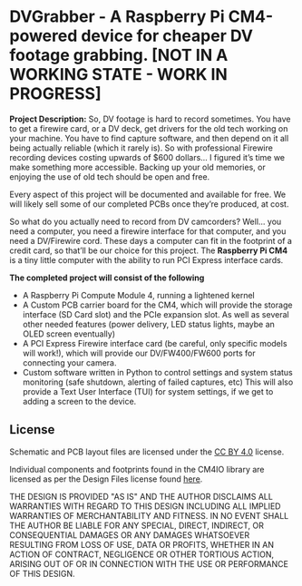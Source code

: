 # DVGrabber - A Raspberry Pi CM4-powered device for cheaper DV footage grabbing. [NOT IN A WORKING STATE - WORK IN PROGRESS]

**Project Description:**
    So, DV footage is hard to record sometimes. You have to get a firewire card, or a DV deck, get drivers for the old tech working on your machine. You have to find capture software, and then depend on it all being actually reliable (which it rarely is). So with professional Firewire recording devices costing upwards of $600 dollars… I figured it’s time we make something more accessible. Backing up your old memories, or enjoying the use of old tech should be open and free. 
    
Every aspect of this project will be documented and available for free. We will likely sell some of our completed PCBs once they’re produced, at cost.

So what do you actually need to record from DV camcorders? Well… you need a computer, you need a firewire interface for that computer, and you need a DV/Firewire cord.  These days a computer can fit in the footprint of a credit card, so that’ll be our choice for this project. The **Raspberry Pi CM4** is a tiny little computer with the ability to run PCI Express interface cards.

**The completed project will consist of the following**

 - A Raspberry Pi Compute Module 4, running a lightened kernel
 - A Custom PCB carrier board for the CM4, which will provide the storage interface (SD Card slot) and the PCIe expansion slot. As well as several other needed features (power delivery, LED status lights, maybe an OLED screen eventually)
 - A PCI Express Firewire interface card (be careful, only specific models will work!), which will provide our DV/FW400/FW600 ports for connecting your camera.
 - Custom software written in Python to control settings and system status monitoring (safe shutdown, alerting of failed captures, etc) This will also provide a Text User Interface (TUI) for system settings, if we get to adding a screen to the device.


## License

Schematic and PCB layout files are licensed under the [CC BY 4.0](https://creativecommons.org/licenses/by/4.0/) license.

Individual components and footprints found in the CM4IO library are licensed as per the Design Files license found [here](https://datasheets.raspberrypi.org/license.html).

THE DESIGN IS PROVIDED "AS IS" AND THE AUTHOR DISCLAIMS ALL WARRANTIES WITH REGARD TO THIS DESIGN INCLUDING ALL IMPLIED WARRANTIES OF MERCHANTABILITY AND FITNESS. IN NO EVENT SHALL THE AUTHOR BE LIABLE FOR ANY SPECIAL, DIRECT, INDIRECT, OR CONSEQUENTIAL DAMAGES OR ANY DAMAGES WHATSOEVER RESULTING FROM LOSS OF USE, DATA OR PROFITS, WHETHER IN AN ACTION OF CONTRACT, NEGLIGENCE OR OTHER TORTIOUS ACTION, ARISING OUT OF OR IN CONNECTION WITH THE USE OR PERFORMANCE OF THIS DESIGN.
